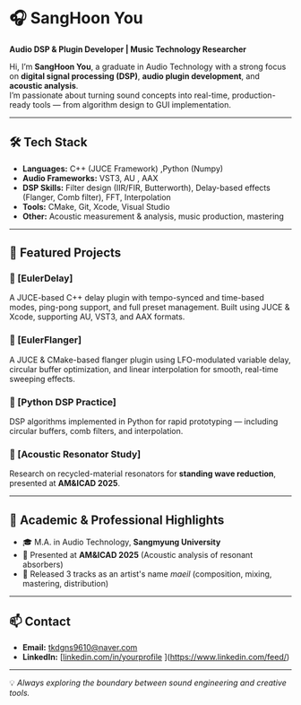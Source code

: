 # 🎧 SangHoon You  
**Audio DSP & Plugin Developer | Music Technology Researcher**

Hi, I’m **SangHoon You**, a graduate in Audio Technology with a strong focus on **digital signal processing (DSP)**, **audio plugin development**, and **acoustic analysis**.  
I’m passionate about turning sound concepts into real-time, production-ready tools — from algorithm design to GUI implementation.

---

## 🛠 Tech Stack
- **Languages:** C++ (JUCE Framework) ,Python (Numpy)
- **Audio Frameworks:** VST3, AU , AAX
- **DSP Skills:** Filter design (IIR/FIR, Butterworth), Delay-based effects (Flanger, Comb filter), FFT, Interpolation  
- **Tools:** CMake, Git, Xcode, Visual Studio  
- **Other:** Acoustic measurement & analysis, music production, mastering

---

## 📂 Featured Projects

### 🔹 [EulerDelay]
 A JUCE-based C++ delay plugin with tempo-synced and time-based modes, ping-pong support, and full preset management. Built using JUCE & Xcode, supporting AU, VST3, and AAX formats.

### 🔹 [EulerFlanger]
A JUCE & CMake-based flanger plugin using LFO-modulated variable delay, circular buffer optimization, and linear interpolation for smooth, real-time sweeping effects.

### 🔹 [Python DSP Practice]
DSP algorithms implemented in Python for rapid prototyping — including circular buffers, comb filters, and interpolation.

### 🔹 [Acoustic Resonator Study]
Research on recycled-material resonators for **standing wave reduction**, presented at **AM&ICAD 2025**.

---

## 📜 Academic & Professional Highlights
- 🎓 M.A. in Audio Technology, **Sangmyung University**  
- 📄 Presented at **AM&ICAD 2025** (Acoustic analysis of resonant absorbers)  
- 🎵 Released 3 tracks as an artist's name *maeil* (composition, mixing, mastering, distribution)  

---

## 📫 Contact
- **Email:** tkdgns9610@naver.com
- **LinkedIn:** [[linkedin.com/in/yourprofile](https://linkedin.com/in/yourprofile) ](https://www.linkedin.com/feed/) 

---

💡 *Always exploring the boundary between sound engineering and creative tools.*
